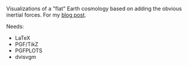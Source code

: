 Visualizations of a "flat" Earth cosmology based on adding the obvious inertial
forces. For my [blog
post](https://countingto.one/posts/2017-08-12-rehabilitating-a-flat-earth.html).

Needs:

* LaTeX
* PGF/TikZ
* PGFPLOTS
* dvisvgm 
